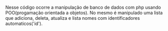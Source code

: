 Nesse código ocorre a manipulação de banco de dados com php usando POO(progamação
orientada a objetos). No mesmo é manipulado uma lista que adiciona, deleta, atualiza e lista
nomes com identificadores automaticos('id').